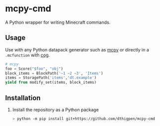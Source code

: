 # mcpy-cmd

A Python wrapper for writing Minecraft commands.

## Usage

Use with any Python datapack generator such as [mcpy](https://github.com/dthigpen/mcpy) or directly in a `.mcfunction` with [cog](https://nedbatchelder.com/code/cog/).

```python
# mcpy
foo = Score("$foo", "obj")
block_items = BlockPath('~1 ~2 ~3', 'Items')
items = StoragePath('items','dt.example')
yield from modify_set(items, block_items)
```

## Installation

1. Install the repository as a Python package

    ```bash
    > python -m pip install git+https://github.com/dthigpen/mcpy-cmd
    ```
